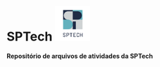 # <b style.color:red>SPTech<b> <img src="logo_sptech.jpg" alt="Descrição da imagem" width="80" height="80">

Repositório de arquivos de atividades da SPTech
